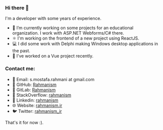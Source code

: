 ### Hi there 👋

I'm a developer with some years of experience.  
- 🔭 I’m currently working on some projects for an educational organization. I work with ASP.NET Webforms/C# there.
- ⚛️ I'm working on the frontend of a new project using ReactJS.  
- 💻 I did some work with Delphi making Windows desktop applications in the past.
- 🌱 I've worked on a Vue project recently.




### Contact me:  
- 📧 Email: s.mostafa.rahmani at gmail.com
- 🐙 GitHub: [Rahmanism](https://github.com/Rahmanism/)
- 💎 GitLab: [Rahmanism](https://gitlab.com/Rahmanism/)
- 📶 StackOverflow: [rahmanism](https://stackoverflow.com/story/rahmanism)
- 🏦 Linkedin: [rahmanism](https://www.linkedin.com/in/rahmanism/)
- 🌐 Website: [rahmanism.ir](https://rahmanism.ir)
- 🐦 Twitter: [rahmanism_ir](https://twitter.com/rahmanism_ir)


That's it for now :).  



<!--
**Rahmanism/Rahmanism** is a ✨ _special_ ✨ repository because its `README.md` (this file) appears on your GitHub profile.

Here are some ideas to get you started:

- 🌱 I’m currently learning ...
- 👯 I’m looking to collaborate on ...
- 🤔 I’m looking for help with ...
- 💬 Ask me about ...
- 📫 How to reach me: ...
- 😄 Pronouns: ...
- ⚡ Fun fact: ...
-->
